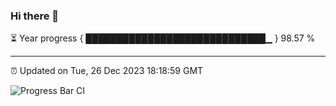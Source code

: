 ### Hi there 👋

⏳ Year progress { █████████████████████████████▁ } 98.57 %

---

⏰ Updated on Tue, 26 Dec 2023 18:18:59 GMT

![Progress Bar CI](https://github.com/liununu/liununu/workflows/Progress%20Bar%20CI/badge.svg)
